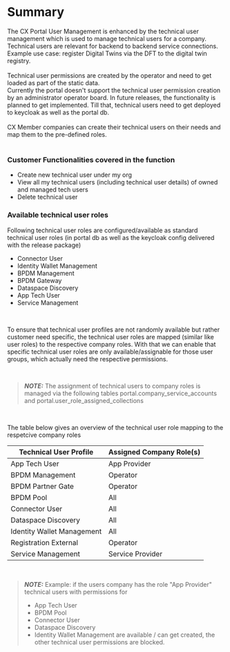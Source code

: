 # Summary

The CX Portal User Management is enhanced by the technical user management which is used to manage technical users for a company. Technical users are relevant for backend to backend service connections.  
Example use case: register Digital Twins via the DFT to the digital twin registry.
<br>
<br>
Technical user permissions are created by the operator and need to get loaded as part of the static data.
<br>
Currently the portal doesn't support the technical user permission creation by an administrator operator board. In future releases, the functionality is planned to get implemented. Till that, technical users need to get deployed to keycloak as well as the portal db.
<br>
<br>
CX Member companies can create their technical users on their needs and map them to the pre-defined roles.
<br>
<br>

### Customer Functionalities covered in the function

- Create new technical user under my org
- View all my technical users (including technical user details) of owned and managed tech users
- Delete technical user

### Available technical user roles

Following technical user roles are configured/available as standard technical user roles (in portal db as well as the keycloak config delivered with the release package)

- Connector User
- Identity Wallet Management
- BPDM Management
- BPDM Gateway
- Dataspace Discovery
- App Tech User
- Service Management

<br>

To ensure that technical user profiles are not randomly available but rather customer need specific, the technical user roles are mapped (similar like user roles) to the respective company roles. With that we can enable that specific technical user roles are only available/assignable for those user groups, which actually need the respective permissions.

<br>

> **_NOTE:_** The assignment of technical users to company roles is managed via the following tables portal.company_service_accounts and portal.user_role_assigned_collections

<br>

The table below gives an overview of the technical user role mapping to the respetcive company roles

| Technical User Profile     | Assigned Company Role(s) |
| -------------------------- | ------------------------ |
| App Tech User              | App Provider             |
| BPDM Management            | Operator                 |
| BPDM Partner Gate          | Operator                 |
| BPDM Pool                  | All                      |
| Connector User             | All                      |
| Dataspace Discovery        | All                      |
| Identity Wallet Management | All                      |
| Registration External      | Operator                 |
| Service Management         | Service Provider         |

<br>

> **_NOTE:_** Example: if the users company has the role "App Provider" technical users with permissions for
>
> - App Tech User
> - BPDM Pool
> - Connector User
> - Dataspace Discovery
> - Identity Wallet Management
>   are available / can get created, the other technical user permissions are blocked.

<br>
<br>
